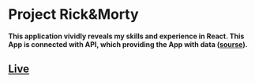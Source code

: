 # Project Rick&Morty

**This application vividly reveals my skills
and experience in React. This App is
connected with API, which providing the App with data ([sourse](https://rickandmortyapi.com)).**

## [Live](https://vasylkobil.github.io/rick-morty/)